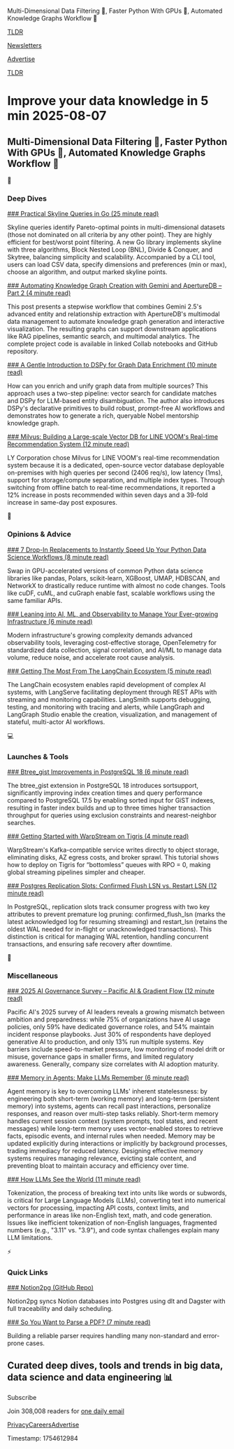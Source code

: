 Multi-Dimensional Data Filtering 🧮, Faster Python With GPUs 🐍, Automated Knowledge Graphs Workflow 🔗

[TLDR](/)

[Newsletters](/newsletters)

[Advertise](https://advertise.tldr.tech/)

[TLDR](/)

# Improve your data knowledge in 5 min 2025-08-07

## Multi-Dimensional Data Filtering 🧮, Faster Python With GPUs 🐍, Automated Knowledge Graphs Workflow 🔗

📱

### Deep Dives

[### Practical Skyline Queries in Go (25 minute read)](https://dev.to/gkoos/practical-skyline-queries-in-go-1mb9?utm_source=tldrdata)

Skyline queries identify Pareto-optimal points in multi-dimensional datasets (those not dominated on all criteria by any other point). They are highly efficient for best/worst point filtering. A new Go library implements skyline with three algorithms, Block Nested Loop (BNL), Divide & Conquer, and Skytree, balancing simplicity and scalability. Accompanied by a CLI tool, users can load CSV data, specify dimensions and preferences (min or max), choose an algorithm, and output marked skyline points.

[### Automating Knowledge Graph Creation with Gemini and ApertureDB – Part 2 (4 minute read)](https://mlops.community/automating-knowledge-graph-creation-with-gemini-and-aperturedb-part-2/?utm_source=tldrdata)

This post presents a stepwise workflow that combines Gemini 2.5's advanced entity and relationship extraction with ApertureDB's multimodal data management to automate knowledge graph generation and interactive visualization. The resulting graphs can support downstream applications like RAG pipelines, semantic search, and multimodal analytics. The complete project code is available in linked Collab notebooks and GitHub repository.

[### A Gentle Introduction to DSPy for Graph Data Enrichment (10 minute read)](https://blog.kuzudb.com/post/graph-data-enrichment-using-dspy/?utm_source=tldrdata)

How can you enrich and unify graph data from multiple sources? This approach uses a two-step pipeline: vector search for candidate matches and DSPy for LLM-based entity disambiguation. The author also introduces DSPy's declarative primitives to build robust, prompt-free AI workflows and demonstrates how to generate a rich, queryable Nobel mentorship knowledge graph.

[### Milvus: Building a Large-scale Vector DB for LINE VOOM's Real-time Recommendation System (12 minute read)](https://techblog.lycorp.co.jp/en/large-scale-vector-db-for-real-time-recommendation-in-line-voom?utm_source=tldrdata)

LY Corporation chose Milvus for LINE VOOM's real-time recommendation system because it is a dedicated, open-source vector database deployable on-premises with high queries per second (2406 req/s), low latency (1ms), support for storage/compute separation, and multiple index types. Through switching from offline batch to real-time recommendations, it reported a 12% increase in posts recommended within seven days and a 39-fold increase in same-day post exposures.

🚀

### Opinions & Advice

[### 7 Drop-In Replacements to Instantly Speed Up Your Python Data Science Workflows (8 minute read)](https://developer.nvidia.com/blog/7-drop-in-replacements-to-instantly-speed-up-your-python-data-science-workflows/?utm_source=tldrdata)

Swap in GPU-accelerated versions of common Python data science libraries like pandas, Polars, scikit-learn, XGBoost, UMAP, HDBSCAN, and NetworkX to drastically reduce runtime with almost no code changes. Tools like cuDF, cuML, and cuGraph enable fast, scalable workflows using the same familiar APIs.

[### Leaning into AI, ML, and Observability to Manage Your Ever-growing Infrastructure (6 minute read)](https://www.elastic.co/blog/future-observability-genai-opentelemetry-otel-storage?utm_source=tldrdata)

Modern infrastructure's growing complexity demands advanced observability tools, leveraging cost-effective storage, OpenTelemetry for standardized data collection, signal correlation, and AI/ML to manage data volume, reduce noise, and accelerate root cause analysis.

[### Getting The Most From The LangChain Ecosystem (5 minute read)](https://www.kdnuggets.com/getting-the-most-from-the-langchain-ecosystem?utm_source=tldrdata)

The LangChain ecosystem enables rapid development of complex AI systems, with LangServe facilitating deployment through REST APIs with streaming and monitoring capabilities. LangSmith supports debugging, testing, and monitoring with tracing and alerts, while LangGraph and LangGraph Studio enable the creation, visualization, and management of stateful, multi-actor AI workflows.

💻

### Launches & Tools

[### Btree\_gist Improvements in PostgreSQL 18 (6 minute read)](https://www.cybertec-postgresql.com/en/btree_gist-improvements-in-postgresql-18/?utm_source=tldrdata)

The btree\_gist extension in PostgreSQL 18 introduces sortsupport, significantly improving index creation times and query performance compared to PostgreSQL 17.5 by enabling sorted input for GiST indexes, resulting in faster index builds and up to three times higher transaction throughput for queries using exclusion constraints and nearest-neighbor searches.

[### Getting Started with WarpStream on Tigris (4 minute read)](https://www.warpstream.com/blog/getting-started-with-warpstream-on-tigris?utm_source=tldrdata)

WarpStream's Kafka-compatible service writes directly to object storage, eliminating disks, AZ egress costs, and broker sprawl. This tutorial shows how to deploy on Tigris for “bottomless” queues with RPO = 0, making global streaming pipelines simpler and cheaper.

[### Postgres Replication Slots: Confirmed Flush LSN vs. Restart LSN (12 minute read)](https://www.morling.dev/blog/postgres-replication-slots-confirmed-flush-lsn-vs-restart-lsn/?utm_source=tldrdata)

In PostgreSQL, replication slots track consumer progress with two key attributes to prevent premature log pruning: confirmed\_flush\_lsn (marks the latest acknowledged log for resuming streaming) and restart\_lsn (retains the oldest WAL needed for in-flight or unacknowledged transactions). This distinction is critical for managing WAL retention, handling concurrent transactions, and ensuring safe recovery after downtime.

🎁

### Miscellaneous

[### 2025 AI Governance Survey – Pacific AI & Gradient Flow (12 minute read)](https://pacific.ai/2025-ai-governance-survey/?utm_source=tldrdata)

Pacific AI's 2025 survey of AI leaders reveals a growing mismatch between ambition and preparedness: while 75% of organizations have AI usage policies, only 59% have dedicated governance roles, and 54% maintain incident response playbooks. Just 30% of respondents have deployed generative AI to production, and only 13% run multiple systems. Key barriers include speed-to-market pressure, low monitoring of model drift or misuse, governance gaps in smaller firms, and limited regulatory awareness. Generally, company size correlates with AI adoption maturity.

[### Memory in Agents: Make LLMs Remember (6 minute read)](https://www.philschmid.de/memory-in-agents?utm_source=tldrdata)

Agent memory is key to overcoming LLMs' inherent statelessness: by engineering both short-term (working memory) and long-term (persistent memory) into systems, agents can recall past interactions, personalize responses, and reason over multi-step tasks reliably. Short-term memory handles current session context (system prompts, tool states, and recent messages) while long-term memory uses vector-enabled stores to retrieve facts, episodic events, and internal rules when needed. Memory may be updated explicitly during interactions or implicitly by background processes, trading immediacy for reduced latency. Designing effective memory systems requires managing relevance, evicting stale content, and preventing bloat to maintain accuracy and efficiency over time.

[### How LLMs See the World (11 minute read)](https://blog.bytebytego.com/p/how-llms-see-the-world?utm_source=tldrdata)

Tokenization, the process of breaking text into units like words or subwords, is critical for Large Language Models (LLMs), converting text into numerical vectors for processing, impacting API costs, context limits, and performance in areas like non-English text, math, and code generation. Issues like inefficient tokenization of non-English languages, fragmented numbers (e.g., "3.11" vs. "3.9"), and code syntax challenges explain many LLM limitations.

⚡️

### Quick Links

[### Notion2pg (GitHub Repo)](https://github.com/victoriano/notion2pg?utm_source=tldrdata)

Notion2pg syncs Notion databases into Postgres using dlt and Dagster with full traceability and daily scheduling.

[### So You Want to Parse a PDF? (7 minute read)](https://eliot-jones.com/2025/8/pdf-parsing-xref?utm_source=tldrdata)

Building a reliable parser requires handling many non-standard and error-prone cases.

## Curated deep dives, tools and trends in big data, data science and data engineering 📊

Subscribe

Join 308,008 readers for [one daily email](/api/latest/data)

[Privacy](/privacy)[Careers](https://jobs.ashbyhq.com/tldr.tech)[Advertise](/data/advertise)

Timestamp: 1754612984